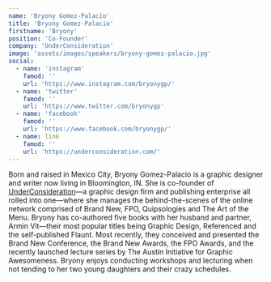 ```yaml
---
name: 'Bryony Gomez-Palacio'
title: 'Bryony Gomez-Palacio'
firstname: 'Bryony'
position: 'Co-Founder'
company: 'UnderConsideration'
image: 'assets/images/speakers/bryony-gomez-palacio.jpg'
social:
  - name: 'instagram'
    famod: ''
    url: 'https://www.instagram.com/bryonygp/'
  - name: 'twitter'
    famod: ''
    url: 'https://www.twitter.com/bryonygp'
  - name: 'facebook'
    famod: ''
    url: 'https://www.facebook.com/bryonygp/'
  - name: link
    famod: ''
    url: 'https://underconsideration.com/'
---
```


Born and raised in Mexico City, Bryony Gomez-Palacio is a graphic designer and writer now living in Bloomington, IN. She is co-founder of [UnderConsideration](https://underconsideration.com/)—a graphic design firm and publishing enterprise all rolled into one—where she manages the behind-the-scenes of the online network comprised of Brand New, FPO, Quipsologies and The Art of the Menu. Bryony has co-authored five books with her husband and partner, Armin Vit—their most popular titles being Graphic Design, Referenced and the self-published Flaunt. Most recently, they conceived and presented the Brand New Conference, the Brand New Awards, the FPO Awards, and the recently launched lecture series by The Austin Initiative for Graphic Awesomeness. Bryony enjoys conducting workshops and lecturing when not tending to her two young daughters and their crazy schedules.

